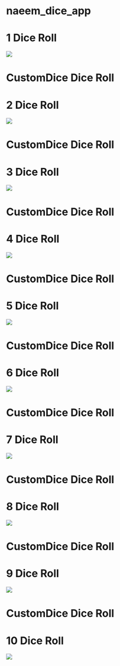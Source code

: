 # naeem_dice_app
# 1 Dice Roll
<img src="https://github.com/naeem92/MobileApplication/blob/main/naeem_dice_app/Screenshort/Dice1.PNG">

# CustomDice Dice Roll
# 2 Dice Roll
<img src="https://github.com/naeem92/MobileApplication/blob/main/naeem_dice_app/Screenshort/Dice2.PNG">

# CustomDice Dice Roll
# 3 Dice Roll
<img src="https://github.com/naeem92/MobileApplication/blob/main/naeem_dice_app/Screenshort/Dice3.PNG">

# CustomDice Dice Roll
# 4 Dice Roll
<img src="https://github.com/naeem92/MobileApplication/blob/main/naeem_dice_app/Screenshort/Dice4.PNG">

# CustomDice Dice Roll
# 5 Dice Roll
<img src="https://github.com/naeem92/MobileApplication/blob/main/naeem_dice_app/Screenshort/Dice5.PNG">

# CustomDice Dice Roll
# 6 Dice Roll
<img src="https://github.com/naeem92/MobileApplication/blob/main/naeem_dice_app/Screenshort/Dice6.PNG">

# CustomDice Dice Roll
# 7 Dice Roll
<img src="https://github.com/naeem92/MobileApplication/blob/main/naeem_dice_app/Screenshort/Dice7.PNG">

# CustomDice Dice Roll
# 8 Dice Roll
<img src="https://github.com/naeem92/MobileApplication/blob/main/naeem_dice_app/Screenshort/Dice8.PNG">

# CustomDice Dice Roll
# 9 Dice Roll
<img src="https://github.com/naeem92/MobileApplication/blob/main/naeem_dice_app/Screenshort/Dice9.PNG">

# CustomDice Dice Roll
# 10 Dice Roll
<img src="https://github.com/naeem92/MobileApplication/blob/main/naeem_dice_app/Screenshort/Dice10.PNG">

